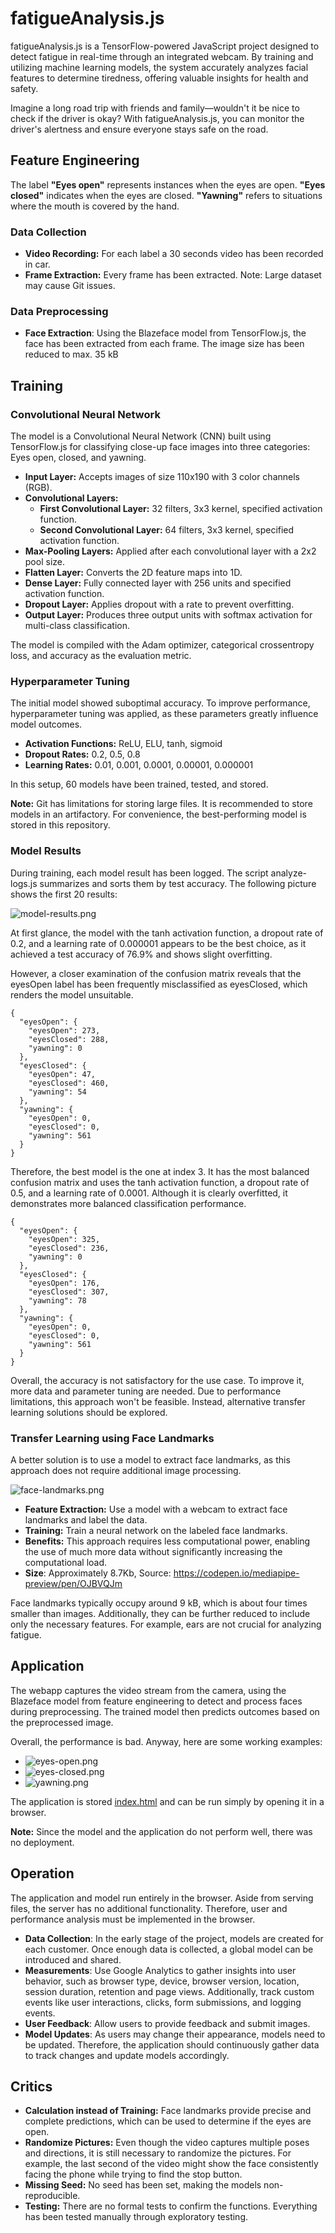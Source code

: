 # fatigueAnalysis.js

fatigueAnalysis.js is a TensorFlow-powered JavaScript project designed to detect fatigue in real-time through an
integrated webcam. By training and utilizing machine learning models, the system accurately analyzes facial features to
determine tiredness, offering valuable insights for health and safety.

Imagine a long road trip with friends and family—wouldn't it be nice to check if the driver is okay? With
fatigueAnalysis.js, you can monitor the driver's alertness and ensure everyone stays safe on the road.

## Feature Engineering

The label **"Eyes open"** represents instances when the eyes are open. **"Eyes closed"** indicates when the
eyes are closed. **"Yawning"** refers to situations where the mouth is covered by the hand.

### Data Collection

- **Video Recording:** For each label a 30 seconds video has been recorded in car.
- **Frame Extraction:** Every frame has been extracted. Note: Large dataset may cause Git issues.

### Data Preprocessing

- **Face Extraction**: Using the Blazeface model from TensorFlow.js, the face has been extracted from each frame. The
  image size has been reduced to max. 35 kB

## Training

### Convolutional Neural Network

The model is a Convolutional Neural Network (CNN) built using TensorFlow.js for classifying close-up face images into
three categories: Eyes open, closed, and yawning.

- **Input Layer:** Accepts images of size 110x190 with 3 color channels (RGB).
- **Convolutional Layers:**
    - **First Convolutional Layer:** 32 filters, 3x3 kernel, specified activation function.
    - **Second Convolutional Layer:** 64 filters, 3x3 kernel, specified activation function.
- **Max-Pooling Layers:** Applied after each convolutional layer with a 2x2 pool size.
- **Flatten Layer:** Converts the 2D feature maps into 1D.
- **Dense Layer:** Fully connected layer with 256 units and specified activation function.
- **Dropout Layer:** Applies dropout with a rate to prevent overfitting.
- **Output Layer:** Produces three output units with softmax activation for multi-class classification.

The model is compiled with the Adam optimizer, categorical crossentropy loss, and accuracy as the evaluation metric.

### Hyperparameter Tuning

The initial model showed suboptimal accuracy. To improve performance, hyperparameter tuning was applied, as these
parameters greatly influence model outcomes.

- **Activation Functions:** ReLU, ELU, tanh, sigmoid
- **Dropout Rates:** 0.2, 0.5, 0.8
- **Learning Rates:** 0.01, 0.001, 0.0001, 0.00001, 0.000001

In this setup, 60 models have been trained, tested, and stored.

**Note:** Git has limitations for storing large files. It is recommended to store models in an artifactory. For
convenience, the best-performing model is stored in this repository.

### Model Results

During training, each model result has been logged. The script analyze-logs.js summarizes and sorts them by test
accuracy. The following picture shows the first 20 results:

![model-results.png](assets%2Fmodel-results.png)

At first glance, the model with the tanh activation function, a dropout rate of 0.2, and a learning rate of 0.000001
appears to be the best choice, as it achieved a test accuracy of 76.9% and shows slight overfitting.

However, a closer examination of the confusion matrix reveals that the eyesOpen label has been frequently misclassified
as eyesClosed, which renders the model unsuitable.

```
{
  "eyesOpen": {
    "eyesOpen": 273,
    "eyesClosed": 288,
    "yawning": 0
  },
  "eyesClosed": {
    "eyesOpen": 47,
    "eyesClosed": 460,
    "yawning": 54
  },
  "yawning": {
    "eyesOpen": 0,
    "eyesClosed": 0,
    "yawning": 561
  }
}
```

Therefore, the best model is the one at index 3. It has the most balanced confusion matrix and uses the tanh activation
function, a dropout rate of 0.5, and a learning rate of 0.0001. Although it is clearly overfitted, it demonstrates more
balanced classification performance.

```
{
  "eyesOpen": {
    "eyesOpen": 325,
    "eyesClosed": 236,
    "yawning": 0
  },
  "eyesClosed": {
    "eyesOpen": 176,
    "eyesClosed": 307,
    "yawning": 78
  },
  "yawning": {
    "eyesOpen": 0,
    "eyesClosed": 0,
    "yawning": 561
  }
}
```

Overall, the accuracy is not satisfactory for the use case. To improve it, more data and parameter tuning are needed.
Due to performance limitations, this approach won't be feasible. Instead, alternative transfer learning solutions should
be explored.

### Transfer Learning using Face Landmarks

A better solution is to use a model to extract face landmarks, as this approach does not require additional image
processing.

![face-landmarks.png](assets%2Fface-landmarks.png)

- **Feature Extraction:** Use a model with a webcam to extract face landmarks and label the data.
- **Training:** Train a neural network on the labeled face landmarks.
- **Benefits:** This approach requires less computational power, enabling the use of much more data without
  significantly increasing the computational load.
- **Size**: Approximately 8.7Kb, Source: https://codepen.io/mediapipe-preview/pen/OJBVQJm

Face landmarks typically occupy around 9 kB, which is about four times smaller than images. Additionally, they can be
further reduced to include only the necessary features. For example, ears are not crucial for analyzing fatigue.

## Application

The webapp captures the video stream from the camera, using the Blazeface model from feature engineering to detect and
process faces during preprocessing. The trained model then predicts outcomes based on the preprocessed image.

Overall, the performance is bad. Anyway, here are some working examples:

- ![eyes-open.png](assets%2Feyes-open.png)
- ![eyes-closed.png](assets%2Feyes-closed.png)
- ![yawning.png](assets%2Fyawning.png)

The application is stored [index.html](application%2Findex.html) and can be run simply by opening it in a browser.

**Note:** Since the model and the application do not perform well, there was no deployment.

## Operation

The application and model run entirely in the browser. Aside from serving files, the server has no additional
functionality. Therefore, user and performance analysis must be implemented in the browser.

- **Data Collection**: In the early stage of the project, models are created for each customer. Once enough data is
  collected, a global model can be introduced and shared.
- **Measurements**: Use Google Analytics to gather insights into user behavior, such as browser type, device, browser
  version, location, session duration, retention and page views. Additionally, track custom events like user
  interactions, clicks, form submissions, and logging events.
- **User Feedback**: Allow users to provide feedback and submit images.
- **Model Updates**: As users may change their appearance, models need to be updated. Therefore, the application should
  continuously gather data to track changes and update models accordingly.

## Critics

- **Calculation instead of Training:** Face landmarks provide precise and complete predictions, which can be used to
  determine if the eyes are open.
- **Randomize Pictures:** Even though the video captures multiple poses and directions, it is still necessary to
  randomize the pictures. For example, the last second of the video might show the face consistently facing the phone
  while trying to find the stop button.
- **Missing Seed:** No seed has been set, making the models non-reproducible.
- **Testing:** There are no formal tests to confirm the functions. Everything has been tested manually through
  exploratory testing.
